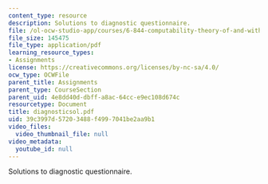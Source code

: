 ```yaml
---
content_type: resource
description: Solutions to diagnostic questionnaire.
file: /ol-ocw-studio-app/courses/6-844-computability-theory-of-and-with-scheme-spring-2003/39c3997d57203488f4997041be2aa9b1_diagnosticsol.pdf
file_size: 145475
file_type: application/pdf
learning_resource_types:
- Assignments
license: https://creativecommons.org/licenses/by-nc-sa/4.0/
ocw_type: OCWFile
parent_title: Assignments
parent_type: CourseSection
parent_uid: 4e8dd40d-dbff-a8ac-64cc-e9ec108d674c
resourcetype: Document
title: diagnosticsol.pdf
uid: 39c3997d-5720-3488-f499-7041be2aa9b1
video_files:
  video_thumbnail_file: null
video_metadata:
  youtube_id: null
---
```

Solutions to diagnostic questionnaire.